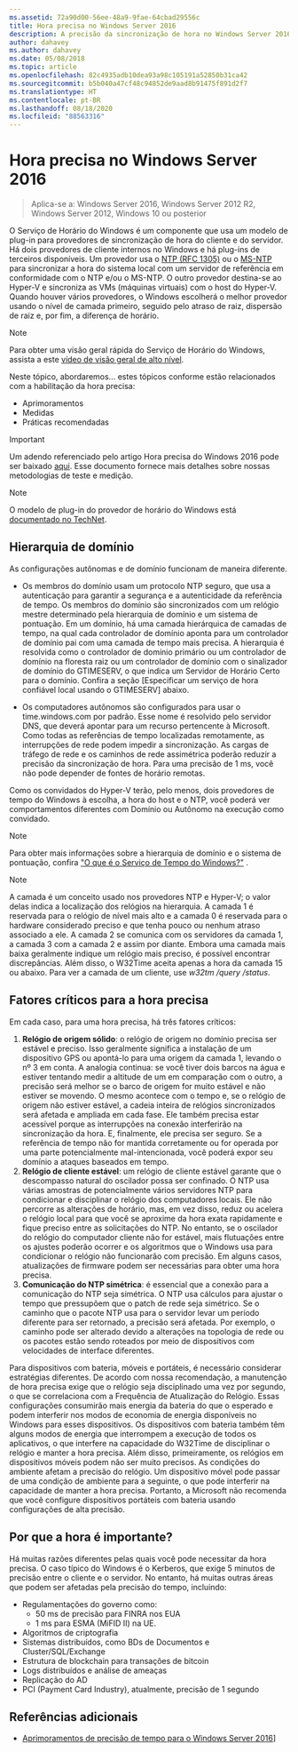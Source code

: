 ```yaml
---
ms.assetid: 72a90d00-56ee-48a9-9fae-64cbad29556c
title: Hora precisa no Windows Server 2016
description: A precisão da sincronização de hora no Windows Server 2016 foi substancialmente aprimorada, mantendo, ao mesmo tempo, a compatibilidade completa do NTP com versões mais antigas do Windows.
author: dahavey
ms.author: dahavey
ms.date: 05/08/2018
ms.topic: article
ms.openlocfilehash: 82c4935adb10dea93a98c105191a52850b31ca42
ms.sourcegitcommit: b5b040a47cf48c94852de9aad8b91475f891d2f7
ms.translationtype: HT
ms.contentlocale: pt-BR
ms.lasthandoff: 08/18/2020
ms.locfileid: "88563316"
---
```

# <a name="accurate-time-for-windows-server-2016"></a>Hora precisa no Windows Server 2016

>Aplica-se a: Windows Server 2016, Windows Server 2012 R2, Windows Server 2012, Windows 10 ou posterior

O Serviço de Horário do Windows é um componente que usa um modelo de plug-in para provedores de sincronização de hora do cliente e do servidor.  Há dois provedores de cliente internos no Windows e há plug-ins de terceiros disponíveis. Um provedor usa o [NTP (RFC 1305)](https://tools.ietf.org/html/rfc1305) ou o [MS-NTP](/openspecs/windows_protocols/ms-sntp/8106cb73-ab3a-4542-8bc8-784dd32031cc) para sincronizar a hora do sistema local com um servidor de referência em conformidade com o NTP e/ou o MS-NTP. O outro provedor destina-se ao Hyper-V e sincroniza as VMs (máquinas virtuais) com o host do Hyper-V.  Quando houver vários provedores, o Windows escolherá o melhor provedor usando o nível de camada primeiro, seguido pelo atraso de raiz, dispersão de raiz e, por fim, a diferença de horário.

> [!NOTE]
> Para obter uma visão geral rápida do Serviço de Horário do Windows, assista a este [vídeo de visão geral de alto nível](https://aka.ms/WS2016TimeVideo).

Neste tópico, abordaremos... estes tópicos conforme estão relacionados com a habilitação da hora precisa:

- Aprimoramentos
- Medidas
- Práticas recomendadas

> [!IMPORTANT]
> Um adendo referenciado pelo artigo Hora precisa do Windows 2016 pode ser baixado [aqui](https://windocs.blob.core.windows.net/windocs/WindowsTimeSyncAccuracy_Addendum.pdf).  Esse documento fornece mais detalhes sobre nossas metodologias de teste e medição.

> [!NOTE]
> O modelo de plug-in do provedor de horário do Windows está [documentado no TechNet](/windows/win32/sysinfo/time-provider).

## <a name="domain-hierarchy"></a>Hierarquia de domínio
As configurações autônomas e de domínio funcionam de maneira diferente.

- Os membros do domínio usam um protocolo NTP seguro, que usa a autenticação para garantir a segurança e a autenticidade da referência de tempo.  Os membros do domínio são sincronizados com um relógio mestre determinado pela hierarquia de domínio e um sistema de pontuação.  Em um domínio, há uma camada hierárquica de camadas de tempo, na qual cada controlador de domínio aponta para um controlador de domínio pai com uma camada de tempo mais precisa.  A hierarquia é resolvida como o controlador de domínio primário ou um controlador de domínio na floresta raiz ou um controlador de domínio com o sinalizador de domínio do GTIMESERV, o que indica um Servidor de Horário Certo para o domínio.  Confira a seção [Especificar um serviço de hora confiável local usando o GTIMESERV] abaixo.

- Os computadores autônomos são configurados para usar o time.windows.com por padrão.  Esse nome é resolvido pelo servidor DNS, que deverá apontar para um recurso pertencente à Microsoft.  Como todas as referências de tempo localizadas remotamente, as interrupções de rede podem impedir a sincronização.  As cargas de tráfego de rede e os caminhos de rede assimétrica poderão reduzir a precisão da sincronização de hora.  Para uma precisão de 1 ms, você não pode depender de fontes de horário remotas.

Como os convidados do Hyper-V terão, pelo menos, dois provedores de tempo do Windows à escolha, a hora do host e o NTP, você poderá ver comportamentos diferentes com Domínio ou Autônomo na execução como convidado.

> [!NOTE]
> Para obter mais informações sobre a hierarquia de domínio e o sistema de pontuação, confira ["O que é o Serviço de Tempo do Windows?"](/archive/blogs/w32time/what-is-windows-time-service) .

> [!NOTE]
> A camada é um conceito usado nos provedores NTP e Hyper-V; o valor delas indica a localização dos relógios na hierarquia.  A camada 1 é reservada para o relógio de nível mais alto e a camada 0 é reservada para o hardware considerado preciso e que tenha pouco ou nenhum atraso associado a ele.  A camada 2 se comunica com os servidores da camada 1, a camada 3 com a camada 2 e assim por diante.  Embora uma camada mais baixa geralmente indique um relógio mais preciso, é possível encontrar discrepâncias.  Além disso, o W32Time aceita apenas a hora da camada 15 ou abaixo.  Para ver a camada de um cliente, use *w32tm /query /status*.

## <a name="critical-factors-for-accurate-time"></a>Fatores críticos para a hora precisa
Em cada caso, para uma hora precisa, há três fatores críticos:

1. **Relógio de origem sólido**: o relógio de origem no domínio precisa ser estável e preciso. Isso geralmente significa a instalação de um dispositivo GPS ou apontá-lo para uma origem da camada 1, levando o nº 3 em conta. A analogia continua: se você tiver dois barcos na água e estiver tentando medir a altitude de um em comparação com o outro, a precisão será melhor se o barco de origem for muito estável e não estiver se movendo. O mesmo acontece com o tempo e, se o relógio de origem não estiver estável, a cadeia inteira de relógios sincronizados será afetada e ampliada em cada fase. Ele também precisa estar acessível porque as interrupções na conexão interferirão na sincronização da hora. E, finalmente, ele precisa ser seguro. Se a referência de tempo não for mantida corretamente ou for operada por uma parte potencialmente mal-intencionada, você poderá expor seu domínio a ataques baseados em tempo.
2. **Relógio de cliente estável**: um relógio de cliente estável garante que o descompasso natural do oscilador possa ser confinado.  O NTP usa várias amostras de potencialmente vários servidores NTP para condicionar e disciplinar o relógio dos computadores locais.  Ele não percorre as alterações de horário, mas, em vez disso, reduz ou acelera o relógio local para que você se aproxime da hora exata rapidamente e fique preciso entre as solicitações do NTP.  No entanto, se o oscilador do relógio do computador cliente não for estável, mais flutuações entre os ajustes poderão ocorrer e os algoritmos que o Windows usa para condicionar o relógio não funcionarão com precisão.  Em alguns casos, atualizações de firmware podem ser necessárias para obter uma hora precisa.
3. **Comunicação do NTP simétrica**: é essencial que a conexão para a comunicação do NTP seja simétrica.  O NTP usa cálculos para ajustar o tempo que pressupõem que o patch de rede seja simétrico.  Se o caminho que o pacote NTP usa para o servidor levar um período diferente para ser retornado, a precisão será afetada.  Por exemplo, o caminho pode ser alterado devido a alterações na topologia de rede ou os pacotes estão sendo roteados por meio de dispositivos com velocidades de interface diferentes.

Para dispositivos com bateria, móveis e portáteis, é necessário considerar estratégias diferentes.  De acordo com nossa recomendação, a manutenção de hora precisa exige que o relógio seja disciplinado uma vez por segundo, o que se correlaciona com a Frequência de Atualização do Relógio. Essas configurações consumirão mais energia da bateria do que o esperado e podem interferir nos modos de economia de energia disponíveis no Windows para esses dispositivos. Os dispositivos com bateria também têm alguns modos de energia que interrompem a execução de todos os aplicativos, o que interfere na capacidade do W32Time de disciplinar o relógio e manter a hora precisa. Além disso, primeiramente, os relógios em dispositivos móveis podem não ser muito precisos.  As condições do ambiente afetam a precisão do relógio. Um dispositivo móvel pode passar de uma condição de ambiente para a seguinte, o que pode interferir na capacidade de manter a hora precisa.  Portanto, a Microsoft não recomenda que você configure dispositivos portáteis com bateria usando configurações de alta precisão.

## <a name="why-is-time-important"></a>Por que a hora é importante?
Há muitas razões diferentes pelas quais você pode necessitar da hora precisa.  O caso típico do Windows é o Kerberos, que exige 5 minutos de precisão entre o cliente e o servidor.  No entanto, há muitas outras áreas que podem ser afetadas pela precisão do tempo, incluindo:


- Regulamentações do governo como:
    - 50 ms de precisão para FINRA nos EUA
    - 1 ms para ESMA (MiFID II) na UE.
- Algoritmos de criptografia
- Sistemas distribuídos, como BDs de Documentos e Cluster/SQL/Exchange
- Estrutura de blockchain para transações de bitcoin
- Logs distribuídos e análise de ameaças
- Replicação do AD
- PCI (Payment Card Industry), atualmente, precisão de 1 segundo

## <a name="additional-references"></a>Referências adicionais

- [Aprimoramentos de precisão de tempo para o Windows Server 2016](windows-server-2016-improvements.md)]